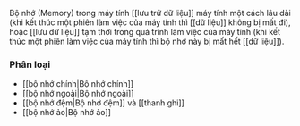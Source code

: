 Bộ nhớ (Memory) trong máy tính [[lưu trữ dữ liệu]] máy tính một cách lâu dài (khi kết thúc một phiên làm việc của máy tính thì [[dữ liệu]] không bị mất đi), hoặc [[lưu dữ liệu]] tạm thời trong quá trình làm việc của máy tính (khi kết thúc một phiên làm việc của máy tính thì bộ nhớ này bị mất hết [[dữ liệu]]).

### Phân loại
- [[bộ nhớ chính|Bộ nhớ chính]]
- [[bộ nhớ ngoài|Bộ nhớ ngoài]]
- [[bộ nhớ đệm|Bộ nhớ đệm]] và [[thanh ghi]]
- [[bộ nhớ ảo|Bộ nhớ ảo]]